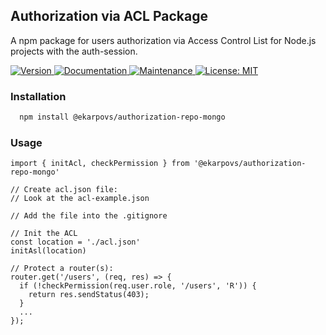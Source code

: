 ## Authorization via ACL Package

A npm package for users authorization via Access Control List for Node.js projects with the auth-session.

<p>
  <a href="https://www.npmjs.com/package/@ekarpovs/authorization-repo-mongo" target="_blank">
    <img alt="Version" src="https://img.shields.io/npm/v/@ekarpovs/authorization-repo-mongo.svg">
  </a>
  <a href="https://github.com/ekarpovs/authorization-repo-mongo#readme" target="_blank">
    <img alt="Documentation" src="https://img.shields.io/badge/documentation-yes-brightgreen.svg" />
  </a>
  <a href="https://github.com/ekarpovs/authorization-repo-mongo/graphs/commit-activity" target="_blank">
    <img alt="Maintenance" src="https://img.shields.io/badge/Maintained%3F-yes-green.svg" />
  </a>
  <a href="https://github.com/ekarpovs/authorization-repo-mongo/blob/master/LICENSE" target="_blank">
    <img alt="License: MIT" src="https://img.shields.io/badge/License-MIT-yellow.svg" />
  </a>
</p>

### Installation
```bash
  npm install @ekarpovs/authorization-repo-mongo
```
### Usage
```
import { initAcl, checkPermission } from '@ekarpovs/authorization-repo-mongo'

// Create acl.json file:  
// Look at the acl-example.json

// Add the file into the .gitignore

// Init the ACL
const location = './acl.json'
initAsl(location) 

// Protect a router(s):
router.get('/users', (req, res) => {
  if (!checkPermission(req.user.role, '/users', 'R')) {
    return res.sendStatus(403);
  }
  ...
});
```

